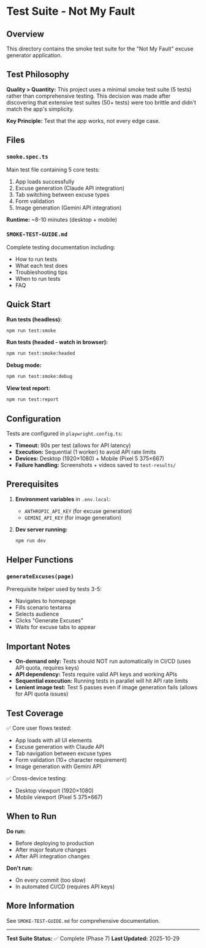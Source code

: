 # Test Suite - Not My Fault

## Overview

This directory contains the smoke test suite for the "Not My Fault" excuse generator application.

## Test Philosophy

**Quality > Quantity:** This project uses a minimal smoke test suite (5 tests) rather than comprehensive testing. This decision was made after discovering that extensive test suites (50+ tests) were too brittle and didn't match the app's simplicity.

**Key Principle:** Test that the app works, not every edge case.

## Files

### `smoke.spec.ts`
Main test file containing 5 core tests:
1. App loads successfully
2. Excuse generation (Claude API integration)
3. Tab switching between excuse types
4. Form validation
5. Image generation (Gemini API integration)

**Runtime:** ~8-10 minutes (desktop + mobile)

### `SMOKE-TEST-GUIDE.md`
Complete testing documentation including:
- How to run tests
- What each test does
- Troubleshooting tips
- When to run tests
- FAQ

## Quick Start

**Run tests (headless):**
```bash
npm run test:smoke
```

**Run tests (headed - watch in browser):**
```bash
npm run test:smoke:headed
```

**Debug mode:**
```bash
npm run test:smoke:debug
```

**View test report:**
```bash
npm run test:report
```

## Configuration

Tests are configured in `playwright.config.ts`:
- **Timeout:** 90s per test (allows for API latency)
- **Execution:** Sequential (1 worker) to avoid API rate limits
- **Devices:** Desktop (1920×1080) + Mobile (Pixel 5 375×667)
- **Failure handling:** Screenshots + videos saved to `test-results/`

## Prerequisites

1. **Environment variables** in `.env.local`:
   - `ANTHROPIC_API_KEY` (for excuse generation)
   - `GEMINI_API_KEY` (for image generation)

2. **Dev server running:**
   ```bash
   npm run dev
   ```

## Helper Functions

### `generateExcuses(page)`
Prerequisite helper used by tests 3-5:
- Navigates to homepage
- Fills scenario textarea
- Selects audience
- Clicks "Generate Excuses"
- Waits for excuse tabs to appear

## Important Notes

- **On-demand only:** Tests should NOT run automatically in CI/CD (uses API quota, requires keys)
- **API dependency:** Tests require valid API keys and working APIs
- **Sequential execution:** Running tests in parallel will hit API rate limits
- **Lenient image test:** Test 5 passes even if image generation fails (allows for API quota issues)

## Test Coverage

✅ Core user flows tested:
- App loads with all UI elements
- Excuse generation with Claude API
- Tab navigation between excuse types
- Form validation (10+ character requirement)
- Image generation with Gemini API

✅ Cross-device testing:
- Desktop viewport (1920×1080)
- Mobile viewport (Pixel 5 375×667)

## When to Run

**Do run:**
- Before deploying to production
- After major feature changes
- After API integration changes

**Don't run:**
- On every commit (too slow)
- In automated CI/CD (requires API keys)

## More Information

See `SMOKE-TEST-GUIDE.md` for comprehensive documentation.

---

**Test Suite Status:** ✅ Complete (Phase 7)
**Last Updated:** 2025-10-29
